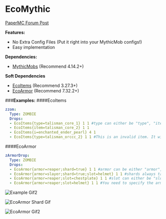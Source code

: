 # EcoMythic

[PaperMC Forum Post](https://forums.papermc.io/threads/ecomythic-bring-ecoitems-to-mythicmobs.149/)

**Features:**
- No Extra Config Files (Put it right into your MythicMob configs!)
- Easy implementation

**Dependencies:**
- [MythicMobs](https://mythiccraft.io/index.php?ewr-porta/) (Recommend 4.14.2+)

**Soft Dependencies**
- [EcoItems](https://github.com/Auxilor/EcoItems) (Recommend 3.27.3+)
- [EcoArmor](https://github.com/Auxilor/EcoArmor) (Recommend 7.32.2+)

###**Examples:**
####EcoItems
```yaml
zzom:
  Type: ZOMBIE
  Drops:
  - EcoItems{type=talisman_core_1} 1 1 #type can either be "type", "item", "t", or "i"
  - EcoItems{item=talisman_core_2} 1 1
  - EcoItems{i=enchanted_ender_pearl} 4 1 
  - EcoItems{type=talisman_orccc_2} 1 1 #This is an invalid item. It will warn you if you put an item that isn't a valid EcoItem.
```
####EcoArmor
```yaml
zArmorDrop:
  Type: ZOMBIE
  Drops:
  - EcoArmor{armor=reaper;shard=true} 1 1 #armor can be either "armor", "a", "t", "type"
  - EcoArmor{armor=slayer;shard=true;slot=helmet} 1 1 #shards always take priority over armor pieces. This drop will drop the shard.
  - EcoArmor{armor=reaper;slot=chestplate} 1 1 #slot can either be "slot" or "s"
  - EcoArmor{armor=reaper;slot=helmet} 1 1 #You need to specify the armor set, then either add that it's a shard or an armor piece/slot
```

![Example Gif2](https://i.imgur.com/2csR4IF.gif)

![EcoArmor Shard Gif](https://i.imgur.com/uNMzSzB.gif)

![EcoArmor Gif2](https://i.imgur.com/PIMqA67.gif)
